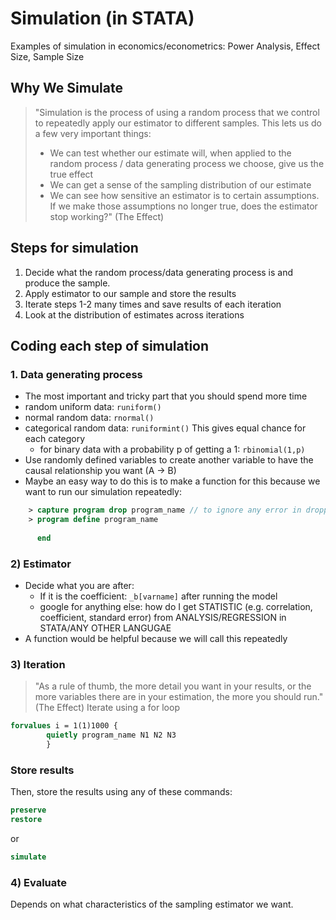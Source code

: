 # Simulation (in STATA)
Examples of simulation in economics/econometrics: Power Analysis, Effect Size, Sample Size

## Why We Simulate
> "Simulation is the process of using a random process that we control to repeatedly apply our estimator to different samples. This lets us do a few very important things:
>	- We can test whether our estimate will, when applied to the random process / data generating process we choose, give us the true effect
>	- We can get a sense of the sampling distribution of our estimate
>	- We can see how sensitive an estimator is to certain assumptions. If we make those assumptions no longer true, does the estimator stop working?" (The Effect)

## Steps for simulation

1) Decide what the random process/data generating process is and produce the sample. 
2) Apply estimator to our sample and store the results
3) Iterate steps 1-2 many times and save results of each iteration
4) Look at the distribution of estimates across iterations

## Coding each step of simulation

### 1. Data generating process 
- The most important and tricky part that you should spend more time
- random uniform data: ``` runiform() ```
- normal random data: ``` rnormal() ```
- categorical random data: ``` runiformint() ``` This gives equal chance for each category
	- for binary data with a probability p of getting a 1: ``` rbinomial(1,p) ```
- Use randomly defined variables to create another variable to have the causal relationship you want (A -> B)
- Maybe an easy way to do this is to make a function for this because we want to run our simulation repeatedly:
``` stata
	> capture program drop program_name // to ignore any error in dropping
	> program define program_name
  
	  end
```

### 2) Estimator 
- Decide what you are after:
	- If it is the coefficient: ``` _b[varname] ``` after running the model
	- google for anything else: how do I get STATISTIC (e.g. correlation, coefficient, standard error) from ANALYSIS/REGRESSION in STATA/ANY OTHER LANGUGAE
- A function would be helpful because we will call this repeatedly

### 3) Iteration 
> "As a rule of thumb, the more detail you want in your results, or the more variables there are in your estimation, the more you should run." (The Effect)
Iterate using a for loop 
```stata
forvalues i = 1(1)1000 { 
		quietly program_name N1 N2 N3
		}
```	
### Store results 
Then, store the results using any of these commands:
```stata
preserve
restore
```
or
```stata
simulate 
```

### 4) Evaluate
Depends on what characteristics of the sampling estimator we want.


